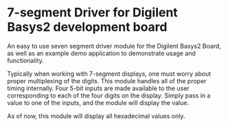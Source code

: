 # 7-segment Driver for Digilent Basys2 development board
An easy to use seven segment driver module for the Digilent Basys2 Board, as well as an example demo application to demonstrate usage and functionality. 

Typically when working with 7-segment displays, one must worry about proper multiplexing of the digits. This module handles all of the proper timing internally. Four 5-bit inputs are made available to the user corresponding to each of the four digits on the display. Simply pass in a value to one of the inputs, and the module will display the value.

As of now, this module will display all hexadecimal values only.
